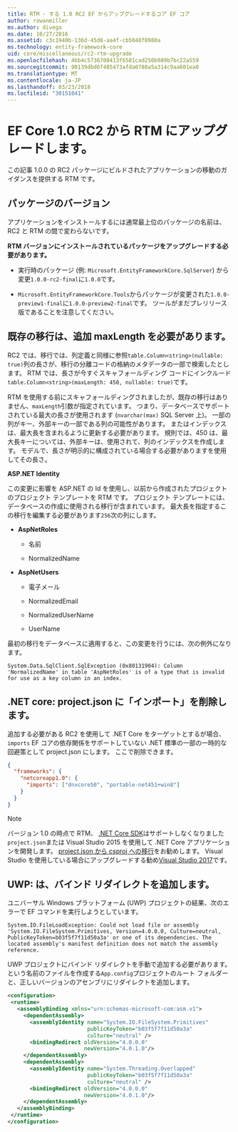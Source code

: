 ```yaml
---
title: RTM - する 1.0 RC2 EF からアップグレードするコア EF コア
author: rowanmiller
ms.author: divega
ms.date: 10/27/2016
ms.assetid: c3c1940b-136d-45d8-aa4f-cb5040f8980a
ms.technology: entity-framework-core
uid: core/miscellaneous/rc2-rtm-upgrade
ms.openlocfilehash: 4bb4c5736708413f6581cad250b089b7bc22a559
ms.sourcegitcommit: 90139dbd6f485473afda0788a5a314c9aa601ea0
ms.translationtype: MT
ms.contentlocale: ja-JP
ms.lasthandoff: 03/23/2018
ms.locfileid: "30151041"
---
```

# <a name="upgrading-from-ef-core-10-rc2-to-rtm"></a>EF Core 1.0 RC2 から RTM にアップグレードします。

この記事 1.0.0 の RC2 パッケージにビルドされたアプリケーションの移動のガイダンスを提供する RTM です。

## <a name="package-versions"></a>パッケージのバージョン

アプリケーションをインストールするには通常最上位のパッケージの名前は、RC2 と RTM の間で変わらないです。

**RTM バージョンにインストールされているパッケージをアップグレードする必要があります。**

* 実行時のパッケージ (例: `Microsoft.EntityFrameworkCore.SqlServer`) から変更`1.0.0-rc2-final`に`1.0.0`です。

* `Microsoft.EntityFrameworkCore.Tools`からパッケージが変更された`1.0.0-preview1-final`に`1.0.0-preview2-final`です。 ツールがまだプレリリース版であることを注意してください。

## <a name="existing-migrations-may-need-maxlength-added"></a>既存の移行は、追加 maxLength を必要があります。

RC2 では、移行では、列定義と同様に参照`table.Column<string>(nullable: true)`列の長さが、移行の分離コードの格納のメタデータの一部で検索したとします。 RTM では、長さが今すぐスキャフォールディング コードにインクルード`table.Column<string>(maxLength: 450, nullable: true)`です。

RTM を使用する前にスキャフォールディングされましたが、既存の移行はありません、`maxLength`引数が指定されています。 つまり、データベースでサポートされている最大の長さが使用されます (`nvarchar(max)` SQL Server 上)。 一部の列がキー、外部キーの一部である列の可能性があります。 またはインデックスは、最大長を含まれるように更新する必要があります。 規則では、450 は、最大長キーについては、外部キーは、使用されて、列のインデックスを作成します。 モデルで、長さが明示的に構成されている場合する必要がありますを使用してその長さ。

**ASP.NET Identity**

この変更に影響を ASP.NET の Id を使用し、以前から作成されたプロジェクトのプロジェクト テンプレートを RTM です。 プロジェクト テンプレートには、データベースの作成に使用される移行が含まれています。 最大長を指定するこの移行を編集する必要があります`256`次の列にします。

*  **AspNetRoles**

    * 名前

    * NormalizedName

*  **AspNetUsers**

   * 電子メール

   * NormalizedEmail

   * NormalizedUserName

   * UserName

最初の移行をデータベースに適用すると、この変更を行うには、次の例外になります。

    System.Data.SqlClient.SqlException (0x80131904): Column 'NormalizedName' in table 'AspNetRoles' is of a type that is invalid for use as a key column in an index.

## <a name="net-core-remove-imports-in-projectjson"></a>.NET core: project.json に「インポート」を削除します。

追加する必要がある RC2 を使用して .NET Core をターゲットとするが場合、 `imports` EF コアの依存関係をサポートしていない .NET 標準の一部の一時的な回避策として project.json にします。 ここで削除できます。

``` json
{
  "frameworks": {
    "netcoreapp1.0": {
      "imports": ["dnxcore50", "portable-net451+win8"]
    }
  }
}
```

> [!NOTE]  
> バージョン 1.0 の時点で RTM、 [.NET Core SDK](https://www.microsoft.com/net/download/core)はサポートしなくなりました`project.json`または Visual Studio 2015 を使用して .NET Core アプリケーションを開発します。 [project.json から csproj への移行](https://docs.microsoft.com/dotnet/articles/core/migration/)をお勧めします。 Visual Studio を使用している場合にアップグレードする勧め[Visual Studio 2017](https://www.visualstudio.com/downloads/)です。

## <a name="uwp-add-binding-redirects"></a>UWP: は、バインド リダイレクトを追加します。

ユニバーサル Windows プラットフォーム (UWP) プロジェクトの結果、次のエラーで EF コマンドを実行しようとしています。

    System.IO.FileLoadException: Could not load file or assembly 'System.IO.FileSystem.Primitives, Version=4.0.0.0, Culture=neutral, PublicKeyToken=b03f5f7f11d50a3a' or one of its dependencies. The located assembly's manifest definition does not match the assembly reference.

UWP プロジェクトにバインド リダイレクトを手動で追加する必要があります。 という名前のファイルを作成する`App.config`プロジェクトのルート フォルダーと、正しいバージョンのアセンブリにリダイレクトを追加します。

``` xml
<configuration>
 <runtime>
   <assemblyBinding xmlns="urn:schemas-microsoft-com:asm.v1">
     <dependentAssembly>
       <assemblyIdentity name="System.IO.FileSystem.Primitives"
                         publicKeyToken="b03f5f7f11d50a3a"
                         culture="neutral" />
       <bindingRedirect oldVersion="4.0.0.0"
                        newVersion="4.0.1.0"/>
     </dependentAssembly>
     <dependentAssembly>
       <assemblyIdentity name="System.Threading.Overlapped"
                         publicKeyToken="b03f5f7f11d50a3a"
                         culture="neutral" />
       <bindingRedirect oldVersion="4.0.0.0"
                        newVersion="4.0.1.0"/>
     </dependentAssembly>
   </assemblyBinding>
 </runtime>
</configuration>
```
